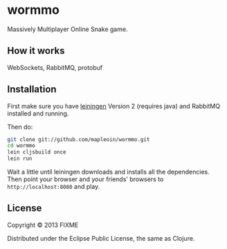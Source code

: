 # wormmo

Massively Multiplayer Online Snake game.

## How it works

WebSockets, RabbitMQ, protobuf

## Installation

First make sure you have [leiningen](https://github.com/technomancy/leiningen) Version 2 (requires java) and RabbitMQ installed and running.

Then do:

```bash
git clone git://github.com/mapleoin/wormmo.git
cd wormmo
lein cljsbuild once
lein run
```

Wait a little until leiningen downloads and installs all the dependencies. Then point your browser and your friends' browsers to `http://localhost:8080` and play.


## License

Copyright © 2013 FIXME

Distributed under the Eclipse Public License, the same as Clojure.
